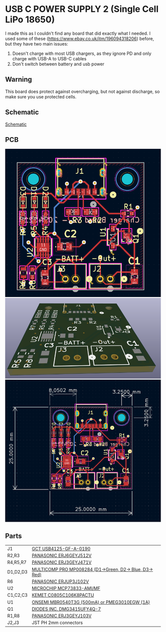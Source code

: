 # USB C POWER SUPPLY 2 (Single Cell LiPo 18650)

I made this as I couldn't find any board that did exactly what I needed. I used some of these (https://www.ebay.co.uk/itm/196094318206) before, but they have two main issues:

1) Doesn't charge with most USB chargers, as they ignore PD and only charge with USB-A to USB-C cables
2) Don't switch between battery and usb power

## Warning

This board does protect against overcharging, but not against discharge, so make sure you use protected cells.

## Schematic

[Schematic](img/schematic.png)

## PCB

![PCB](img/pcb.png)
![3DView](img/3d.png)
![Dimensions](img/dimen.png)

## Parts

<table>
    <tr><td>J1</td><td><a href="https://uk.farnell.com/global-connector-technology/usb4125-gf-a-0190/usb-conn-type-c-r-a-rcpt-6pos/dp/3777661">GCT USB4125-GF-A-0190</a></td></tr>
    <tr><td>R2,R3</td><td><a href="https://uk.farnell.com/panasonic/erj6geyj512v/res-5k1-5-0-125w-0805-thick-film/dp/2057715">PANASONIC ERJ6GEYJ512V</a></td></tr>
    <tr><td>R4,R5,R7</td><td><a href="https://uk.farnell.com/panasonic/erj3geyj471v/res-470r-5-0-1w-0603-thick-film/dp/2059592">PANASONIC ERJ3GEYJ471V</a></td></tr>
    <tr><td>D1,D2,D3</td><td><a href="https://uk.farnell.com/multicomp-pro/mp008284/led-blue-200mcd-475nm-0603/dp/3796315">MULTICOMP PRO MP008284 (D1->Green, D2-> Blue, D3-> Red)</a></td></tr>
    <tr><td>R6</td><td><a href="https://uk.farnell.com/panasonic/erjup3j102v/res-1k-5-0-25w-0603/dp/3579508">PANASONIC ERJUP3J102V</a></td></tr>
    <tr><td>U2</td><td><a href="https://uk.farnell.com/microchip/mcp73833-ami-mf/batt-charger-li-ion-pol-1a-dfn/dp/2709765">MICROCHIP MCP73833-AMI/MF</a></td></tr>
    <tr><td>C1,C2,C3</td><td><a href="https://uk.farnell.com/kemet/c0805c106k8pactu/cap-10-f-10v-10-x5r-0805/dp/1463362">KEMET C0805C106K8PACTU</a></td></tr>
    <tr><td>U1</td><td><a href="https://uk.farnell.com/on-semiconductor/mbr0540t3g/diode-schottky-0-5a-40v-sod-123/dp/2101839">ONSEMI MBR0540T3G (500mA) or PMEG3010EGW (1A)</a></td></tr>
    <tr><td>Q1</td><td><a href="https://uk.farnell.com/diodes-inc/dmg3415ufy4q-7/mosfet-p-ch-16v-2-5a-x2-dfn2015/dp/3943489">DIODES INC. DMG3415UFY4Q-7</a></td></tr>
    <tr><td>R1,R8</td><td><a href="https://uk.farnell.com/panasonic/erj3geyj103v/res-10k-5-0-1w-0603-thick-film/dp/2059627">PANASONIC ERJ3GEYJ103V</a></td></tr>
    <tr><td>J2,J3</td><td>JST PH 2mm connectors</td></tr>
    

</table>



